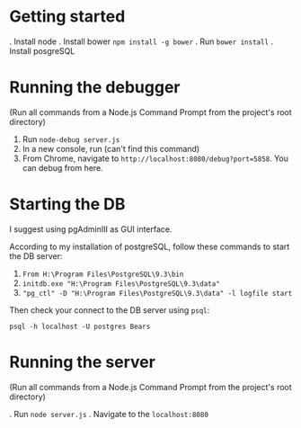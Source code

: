 # Getting started
. Install node
. Install bower `npm install -g bower`
. Run `bower install`
. Install posgreSQL

# Running the debugger
(Run all commands from a Node.js Command Prompt from the project's root directory)

1. Run `node-debug server.js`
2. In a new console, run (can't find this command)
3. From Chrome, navigate to `http://localhost:8080/debug?port=5858`. You can debug from here.

# Starting the DB

I suggest using pgAdminIII as GUI interface.

According to my installation of postgreSQL, follow these commands to start the DB server:

1. `From H:\Program Files\PostgreSQL\9.3\bin`
2. `initdb.exe "H:\Program Files\PostgreSQL\9.3\data"`
3. `"pg_ctl" -D "H:\Program Files\PostgreSQL\9.3\data" -l logfile start`

Then check your connect to the DB server using `psql`:

`psql -h localhost -U postgres Bears`

# Running the server
(Run all commands from a Node.js Command Prompt from the project's root directory)

. Run `node server.js`
. Navigate to the `localhost:8080`

